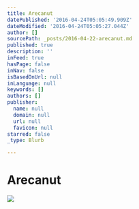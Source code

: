 ```yaml
---
title: Arecanut
datePublished: '2016-04-24T05:05:49.909Z'
dateModified: '2016-04-24T05:05:27.044Z'
author: []
sourcePath: _posts/2016-04-22-arecanut.md
published: true
description: ''
inFeed: true
hasPage: false
inNav: false
isBasedOnUrl: null
inLanguage: null
keywords: []
authors: []
publisher:
  name: null
  domain: null
  url: null
  favicon: null
starred: false
_type: Blurb

---
```

# Arecanut
![](https://the-grid-user-content.s3-us-west-2.amazonaws.com/5802b85c-dc63-403b-b8fa-47a18353a2f1.jpg)
